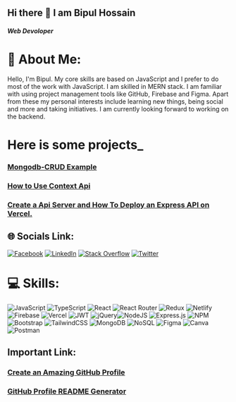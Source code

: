 ## Hi there 👋 I am Bipul Hossain
##### Web Devoloper

# 💫 About Me:
Hello, I'm Bipul. My core skills are based on JavaScript and I prefer to do most of the work with JavaScript. I am skilled in MERN stack. I am familiar with using project management tools like GitHub, Firebase and Figma. Apart from these my personal interests include learning new things, being social and more and taking initiatives. I am currently looking forward to working on the backend.
# Here is some projects_
### [Mongodb-CRUD Example](https://github.com/bipul-hossein/Mongodb-CRUD/blob/main/README.md)
### [How to Use Context Api](https://github.com/bipul-hossein/How-to-use-Context)
### [Create a Api Server and How To Deploy an Express API on Vercel.](https://github.com/bipul-hossein/frist-api-deploy)


## 🌐 Socials Link:
[![Facebook](https://img.shields.io/badge/Facebook-%231877F2.svg?logo=Facebook&logoColor=white)](https://facebook.com/https://www.facebook.com/bipulFB/) [![LinkedIn](https://img.shields.io/badge/LinkedIn-%230077B5.svg?logo=linkedin&logoColor=white)](https://linkedin.com/in/bipul-hossain/) [![Stack Overflow](https://img.shields.io/badge/-Stackoverflow-FE7A16?logo=stack-overflow&logoColor=white)](https://stackoverflow.com/users/) [![Twitter](https://img.shields.io/badge/Twitter-%231DA1F2.svg?logo=Twitter&logoColor=white)](https://twitter.com/https://twitter.com/bipul_hossein) 

# 💻 Skills:
![JavaScript](https://img.shields.io/badge/javascript-%23323330.svg?style=flat-square&logo=javascript&logoColor=%23F7DF1E) ![TypeScript](https://img.shields.io/badge/typescript-%23007ACC.svg?style=flat-square&logo=typescript&logoColor=white)  ![React](https://img.shields.io/badge/react-%2320232a.svg?style=flat-square&logo=react&logoColor=%2361DAFB) ![React Router](https://img.shields.io/badge/React_Router-CA4245?style=flat-square&logo=react-router&logoColor=white) ![Redux](https://img.shields.io/badge/redux-%23593d88.svg?style=flat-square&logo=redux&logoColor=white) ![Netlify](https://img.shields.io/badge/netlify-%23000000.svg?style=flat-square&logo=netlify&logoColor=#00C7B7) ![Firebase](https://img.shields.io/badge/firebase-%23039BE5.svg?style=flat-square&logo=firebase) ![Vercel](https://img.shields.io/badge/vercel-%23000000.svg?style=flat-square&logo=vercel&logoColor=white) ![JWT](https://img.shields.io/badge/JWT-black?style=flat-square&logo=JSON%20web%20tokens) ![jQuery](https://img.shields.io/badge/jquery-%230769AD.svg?style=flat-square&logo=jquery&logoColor=white)![NodeJS](https://img.shields.io/badge/node.js-6DA55F?style=flat-square&logo=node.js&logoColor=white) ![Express.js](https://img.shields.io/badge/express.js-%23404d59.svg?style=flat-square&logo=express&logoColor=%2361DAFB) ![NPM](https://img.shields.io/badge/NPM-%23000000.svg?style=flat-square&logo=npm&logoColor=white)  ![Bootstrap](https://img.shields.io/badge/bootstrap-%23563D7C.svg?style=flat-square&logo=bootstrap&logoColor=white) ![TailwindCSS](https://img.shields.io/badge/tailwindcss-%2338B2AC.svg?style=flat-square&logo=tailwind-css&logoColor=white) ![MongoDB](https://img.shields.io/badge/MongoDB-%234ea94b.svg?style=flat-square&logo=mongodb&logoColor=white) ![NoSQL](https://img.shields.io/badge/nosql-%2300f.svg?style=flat-square&logo=mysql&logoColor=white) ![Figma](https://img.shields.io/badge/figma-%23F24E1E.svg?style=flat-square&logo=figma&logoColor=white) ![Canva](https://img.shields.io/badge/Canva-%2300C4CC.svg?style=flat-square&logo=Canva&logoColor=white) ![Postman](https://img.shields.io/badge/Postman-FF6C37?style=flat-square&logo=postman&logoColor=white)

## Important Link:
### [Create an Amazing GitHub Profile](https://www.youtube.com/watch?v=5MJq-1lprlU)
### [GitHub Profile README Generator](https://arturssmirnovs.github.io/github-profile-readme-generator/)
